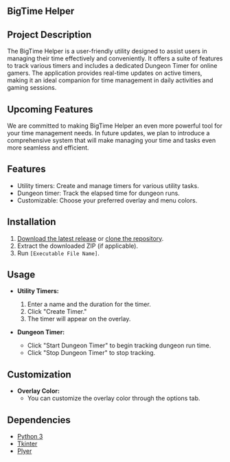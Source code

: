 ## BigTime Helper

## Project Description
The BigTime Helper is a user-friendly utility designed to assist users in managing their time effectively and conveniently. It offers a suite of features to track various timers and includes a dedicated Dungeon Timer for online gamers. The application provides real-time updates on active timers, making it an ideal companion for time management in daily activities and gaming sessions.

## Upcoming Features
We are committed to making BigTime Helper an even more powerful tool for your time management needs. In future updates, we plan to introduce a comprehensive system that will make managing your time and tasks even more seamless and efficient.

## Features

- Utility timers: Create and manage timers for various utility tasks.
- Dungeon timer: Track the elapsed time for dungeon runs.
- Customizable: Choose your preferred overlay and menu colors.

## Installation

1. [Download the latest release](#) or [clone the repository](#).
2. Extract the downloaded ZIP (if applicable).
3. Run `[Executable File Name]`.

## Usage

- **Utility Timers:**
  1. Enter a name and the duration for the timer.
  2. Click "Create Timer."
  3. The timer will appear on the overlay.
  
- **Dungeon Timer:**
  - Click "Start Dungeon Timer" to begin tracking dungeon run time.
  - Click "Stop Dungeon Timer" to stop tracking.

## Customization

- **Overlay Color:**
  - You can customize the overlay color through the options tab.

## Dependencies

- [Python 3](https://www.python.org/)
- [Tkinter](https://docs.python.org/3/library/tkinter.html)
- [Plyer](https://plyer.readthedocs.io/en/latest/index.html)
